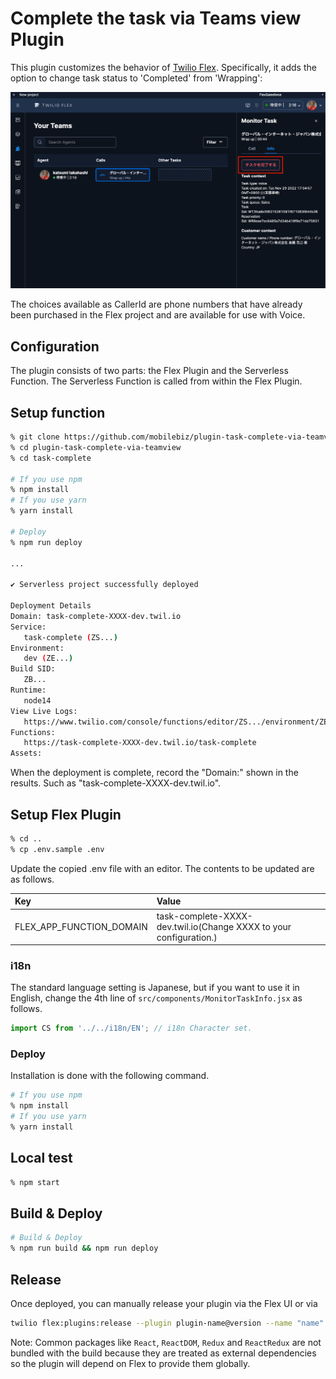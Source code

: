 # Complete the task via Teams view Plugin

This plugin customizes the behavior of [Twilio Flex](https://www.twilio.com/flex). Specifically, it adds the option to change task status to 'Completed' from 'Wrapping':

![Complete task](./img/screen-shot.png?raw=true)

The choices available as CallerId are phone numbers that have already been purchased in the Flex project and are available for use with Voice.

## Configuration

The plugin consists of two parts: the Flex Plugin and the Serverless Function.
The Serverless Function is called from within the Flex Plugin.

## Setup function

```bash
% git clone https://github.com/mobilebiz/plugin-task-complete-via-teamview.git
% cd plugin-task-complete-via-teamview
% cd task-complete

# If you use npm
% npm install
# If you use yarn
% yarn install

# Deploy
% npm run deploy

...

✔ Serverless project successfully deployed

Deployment Details
Domain: task-complete-XXXX-dev.twil.io
Service:
   task-complete (ZS...)
Environment:
   dev (ZE...)
Build SID:
   ZB...
Runtime:
   node14
View Live Logs:
   https://www.twilio.com/console/functions/editor/ZS.../environment/ZE...
Functions:
   https://task-complete-XXXX-dev.twil.io/task-complete
Assets:
```

When the deployment is complete, record the "Domain:" shown in the results. Such as "task-complete-XXXX-dev.twil.io".

## Setup Flex Plugin

```bash
% cd ..
% cp .env.sample .env
```

Update the copied .env file with an editor. The contents to be updated are as follows.

| Key                      | Value                                                              |
| :----------------------- | :----------------------------------------------------------------- |
| FLEX_APP_FUNCTION_DOMAIN | task-complete-XXXX-dev.twil.io(Change XXXX to your configuration.) |

### i18n

The standard language setting is Japanese, but if you want to use it in English, change the 4th line of `src/components/MonitorTaskInfo.jsx` as follows.

```javascript
import CS from '../../i18n/EN'; // i18n Character set.
```

### Deploy

Installation is done with the following command.

```bash
# If you use npm
% npm install
# If you use yarn
% yarn install
```

## Local test

```bash
% npm start
```

## Build & Deploy

```bash
# Build & Deploy
% npm run build && npm run deploy
```

## Release

Once deployed, you can manually release your plugin via the Flex UI or via

```bash
twilio flex:plugins:release --plugin plugin-name@version --name "name" --description "description"
```

Note: Common packages like `React`, `ReactDOM`, `Redux` and `ReactRedux` are not bundled with the build because they are treated as external dependencies so the plugin will depend on Flex to provide them globally.
